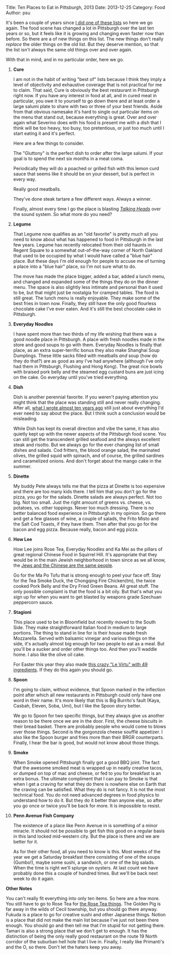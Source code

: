 Title: Ten Places to Eat in Pittsburgh, 2013
Date: 2013-12-25
Category: Food
Author: psu

It's been a couple of years since <a href="http://mutable-states.com/10-things-to-eat-in-pittsburgh-before-you-are-dead.html">I did one of these lists</a> so here we go again. The food scene has changed a lot in Pittsburgh over the last ten years or so, but it feels like it is growing and changing even faster now than before. So there are a of new things on this list. The new things don't really _replace_ the older things on the old list. But they deserve mention, so that the list isn't always the same old things over and over again.

With that in mind, and in no particular order, here we go.

1. **Cure**

	I am not in the habit of writing "best of" lists because I think they imply a level of objectivity and exhaustive coverage that is not practical for me to claim. That said, Cure is obviously the best restaurant in Pittsburgh right now. If you have any interest in food at all, and in cured meat in particular, you owe it to yourself to go down there and at least order a large salumi plate to share with two or three of your best friends. Aside from that obvious namesake it's hard to single out particular items on the menu that stand out, because everything is great. Over and over again what Severino does with his food is present me with a dish that I think will be too heavy, too busy, too pretentious, or just too much until I start eating it and it's perfect.

	Here are a few things to consider.

	The "Gluttony" is the perfect dish to order after the large salumi. If your goal is to spend the next six months in a meat coma.

	Periodically they will do a poached or grilled fish with this lemon curd sauce that seems like it should be on your dessert, but is perfect in every way.

	Really good meatballs.

	They've done steak tartare a few different ways. Always a winner.

	Finally, almost every time I go the place is blasting <a href="https://itunes.apple.com/us/album/stop-making-sense-special/id290073030">_Talking Heads_</a> over the sound system. So what more do you need?

2. **Legume**

	That Legume now qualifies as an "old favorite" is pretty much all you need to know about what has happened to food in Pittsburgh in the last few years. Legume has recently relocated from their old haunts in Regent Square to a somewhat out-of-the-way corner of North Oakland that used to be occupied by what I would have called a "blue hair" place. But these days I'm old enough for people to accuse me of turning a place into a "blue hair" place, so I'm not sure what to do.

	The move has made the place bigger, added a bar, added a lunch menu, and changed and expanded some of the things they do on the dinner menu. The space is also slightly less intimate and personal than it used to be, but that might just be nostalgia for cramped tables. The food is still great. The lunch menu is really enjoyable. They make some of the best fries in town now. Finally, they still have the only good flourless chocolate cake I've ever eaten. And it's still the best chocolate cake in Pittsburgh.

3. **Everyday Noodles**

	I have spent more than two thirds of my life wishing that there was a good noodle place in Pittsburgh. A place with fresh noodles made in the store and good soups to go with them. Everyday Noodles is finally that place, as an extra super-terrific bonus they also make Shanghai Soup Dumplings. These little sacks filled with meatballs *and* soup (how do they do that?) are as good as any I've had anywhere (although I've only had them in Pittsburgh, Flushing and Hong Kong). The great rice bowls with braised pork belly and the steamed egg custard buns are just icing on the cake. Go everyday until you've tried everything.

4. **Dish**

	Dish is another perennial favorite. If you weren't paying attention you might think that the place was standing still and never really changing. After all, <a href="http://tleaves.com/wp-archive/2005/04/28/dish/index.html">what I wrote almost ten years ago</a> still just about everything I'd ever need to say about the place. But I think such a conclusion would be misleading. 

	While Dish has kept its overall direction and vibe the same, it has also quietly kept up with the newer aspects of the Pittsburgh food scene. You can still get the transcendent grilled seafood and the always excellent steak and risotto. But we always go for the ever changing list of small dishes and salads. Cod fritters, the blood orange salad, the marinated olives, the grilled squid with spinach, and of course, the grilled sardines and caramelized onions. And don't forget about the mango cake in the summer.

5. **Dinette**

	My buddy Pete always tells me that the pizza at Dinette is too expensive and there are too many kids there. I tell him that you don't go for the pizza, you go for the salads. Dinette salads are always perfect. Not too big. Not too small. Just the right amount of greens vs. cheese, vs. potatoes, vs. other toppings. Never too much dressing. There is no better balanced food experience in Pittsburgh in my opinion. So go there and get a few glasses of wine, a couple of salads, the Frito Misto and the Salt Cod Toasts, if they have them. Then after that you go for the bacon and egg pizza. Because really, bacon and egg pizza.

6. **How Lee**

	How Lee joins Rose Tea, Everyday Noodles and Ka Mei as the pillars of great regional Chinese Food in Squirrel Hill. It's appropriate that they would be in the main Jewish neighborhood in town since as we all know, the <a href="http://www.tabletmag.com/jewish-life-and-religion/53569/jewish-christmas">Jews and the Chinese are the same people</a>.

	Go for the Ma Po Tofu that is strong enough to peel your face off. Stay for the Tea Smoke Duck, the Chongqing Fire Chicken(tm), the twice cooked Pork Belly and the Dry Fried Green Beans. All great stuff. The only possible complaint is that the food is a bit oily. But that's what you sign up for when you want to get blasted by weapons grade Szechuan peppercorn sauce.

7. **Stagioni**

	This place used to be in Bloomfield but recently moved to the South Side. They make straightforward Italian food in medium to large portions. The thing to stand in line for is their house made fresh Mozzarella. Served with balsamic vinegar and various things on the side, it's actually almost big enough for two people to eat as a meal. But you'll be a sucker and order other things too. And then you'll waddle home. I also like the olive oil cake.

	For Easter this year they also made <a href="http://www.youtube.com/watch?v=1iR9uJpS8Z4">this crazy "Le Virtu" with 49 ingredients</a>. If they do this again you should go.

8. **Spoon**

	I'm going to claim, without evidence, that Spoon marked in the inflection point after which all new restaurants in Pittsburgh could only have one word in their name. It's more likely that this is Big Burrito's fault (Kaya, Casbah, Eleven, Soba, Umi), but I like the Spoon story better.

	We go to Spoon for two specific things, but they always give us another reason to be there once we are in the door. First, the cheese biscuits in their bread basket. There are probably people who would come to blows over those things. Second is the gorgonzola cheese soufflé appetizer. I also like the Spoon burger and fries more than their BRGR counterparts. Finally, I hear the bar is good, but would not know about those things.

9. **Smoke**

	When Smoke opened Pittsburgh finally got a good BBQ joint. The fact that the awesome smoked meat is wrapped up in neatly creative tacos, or dumped on top of mac and cheese, or fed to you for breakfast is an extra bonus. The ultimate compliment that I can pay to Smoke is that when I get a craving for what they do there is nowhere else on Earth that the craving can be satisfied. What they do is not fancy. It is not the most technical food. You do not need advanced degrees in food physics to understand how to do it. But they do it better than anyone else, so after you go once or twice you'll be back for more. It is impossible to resist.

10. **Penn Avenue Fish Company**
	
	The existence of a place like Penn Avenue in is something of a minor miracle. It should not be possible to get fish this good on a regular basis in this land locked mid-western city. But the place is there and we are better for it.

	As for their other food, all you need to know is this. Most weeks of the year we get a Saturday breakfast there consisting of one of the soups (Gumbo!), maybe some sushi, a sandwich, or one of the big salads. When the time is right we'll splurge on oysters. At last count we have probably done this a couple of hundred times. But we'll be back next week to do it again.

**Other Notes**

You can't really fit everything into only ten items. So here are a few more. You still have to go to Rose Tea for <a href="http://tleaves.com/wp-archive/2009/04/01/the-rose-tea-effect/index.html">the Rose Tea things</a>. The Golden Pig is far away in the wilds of Cecil township, but you should go there anyway. Fukuda is a place to go for creative sushi and other Japanese things. Notion is a place that did not make the main list because I've just not been there enough. You should go and then tell me that I'm stupid for not getting there. Tamari is also a strong place that we don't get to enough. It has the distinction of being the only really good restaurant on the route 19 North corridor of the suburban hell hole that I live in. Finally, I really like Primanti's and the O, so there. Don't let the haters keep you away.